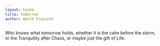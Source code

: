 ```yaml
---
layout: haiku
title: Tomorrow 
author: Amith Prasanth 
---
```


Who knows what tomorrow holds,
whether it is the calm before the storm,
or the Tranquility after Chaos,
or maybe just the gift of Life.
